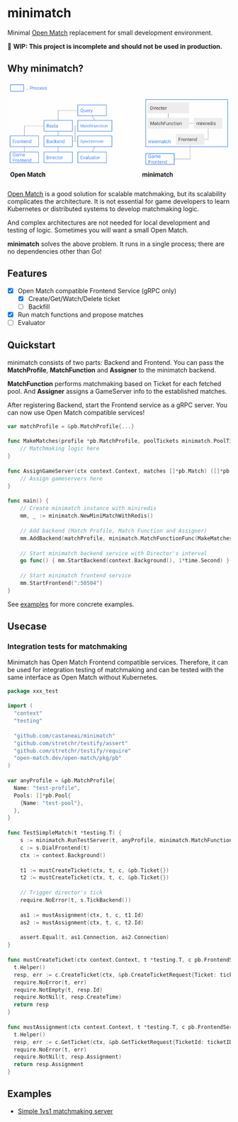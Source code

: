# minimatch
Minimal [Open Match](https://open-match.dev/) replacement for small development environment.

🚧 **WIP: This project is incomplete and should not be used in production.**

## Why minimatch?

![](./overview.png)

[Open Match](https://open-match.dev/) is a good solution for scalable matchmaking, but its scalability complicates the architecture.
It is not essential for game developers to learn Kubernetes or distributed systems to develop matchmaking logic.

And complex architectures are not needed for local development and testing of logic. Sometimes you will want a small Open Match.

**minimatch** solves the above problem.
It runs in a single process; there are no dependencies other than Go!

## Features

- [x] Open Match compatible Frontend Service (gRPC only)
  - [x] Create/Get/Watch/Delete ticket
  - [ ] Backfill
- [x] Run match functions and propose matches
- [ ] Evaluator

## Quickstart

minimatch consists of two parts: Backend and Frontend.
You can pass the **MatchProfile**,
**MatchFunction** and **Assigner** to the minimatch backend.

**MatchFunction** performs matchmaking based on Ticket for each fetched pool.
And **Assigner** assigns a GameServer info to the established matches.

After registering Backend, start the Frontend service as a gRPC server.
You can now use Open Match compatible services!

```go
var matchProfile = &pb.MatchProfile{...}

func MakeMatches(profile *pb.MatchProfile, poolTickets minimatch.PoolTickets) ([]*pb.Match, error) {
	// Matchmaking logic here
}

func AssignGameServer(ctx context.Context, matches []*pb.Match) ([]*pb.AssignmentGroup, error) {
	// Assign gameservers here
}

func main() {
    // Create minimatch instance with miniredis
    mm, _ := minimatch.NewMiniMatchWithRedis()

    // Add backend (Match Profile, Match Function and Assigner)
    mm.AddBackend(matchProfile, minimatch.MatchFunctionFunc(MakeMatches), minimatch.AssignerFunc(AssignGameServer))

    // Start minimatch backend service with Director's interval
    go func() { mm.StartBackend(context.Background(), 1*time.Second) }()

    // Start minimatch frontend service
    mm.StartFrontend(":50504")
}
```

See [examples](./examples) for more concrete examples.

## Usecase

### Integration tests for matchmaking

Minimatch has Open Match Frontend compatible services.
Therefore, it can be used for integration testing of matchmaking and 
can be tested with the same interface as Open Match without Kubernetes.

```go
package xxx_test

import (
  "context"
  "testing"

  "github.com/castaneai/minimatch"
  "github.com/stretchr/testify/assert"
  "github.com/stretchr/testify/require"
  "open-match.dev/open-match/pkg/pb"
)

var anyProfile = &pb.MatchProfile{
  Name: "test-profile",
  Pools: []*pb.Pool{
    {Name: "test-pool"},
  },
}

func TestSimpleMatch(t *testing.T) {
	s := minimatch.RunTestServer(t, anyProfile, minimatch.MatchFunctionFunc(MakeMatches), minimatch.AssignerFunc(AssignGameServer))
	c := s.DialFrontend(t)
	ctx := context.Background()

	t1 := mustCreateTicket(ctx, t, c, &pb.Ticket{})
	t2 := mustCreateTicket(ctx, t, c, &pb.Ticket{})

	// Trigger director's tick
	require.NoError(t, s.TickBackend())

	as1 := mustAssignment(ctx, t, c, t1.Id)
	as2 := mustAssignment(ctx, t, c, t2.Id)

	assert.Equal(t, as1.Connection, as2.Connection)
}

func mustCreateTicket(ctx context.Context, t *testing.T, c pb.FrontendServiceClient, ticket *pb.Ticket) *pb.Ticket {
  t.Helper()
  resp, err := c.CreateTicket(ctx, &pb.CreateTicketRequest{Ticket: ticket})
  require.NoError(t, err)
  require.NotEmpty(t, resp.Id)
  require.NotNil(t, resp.CreateTime)
  return resp
}

func mustAssignment(ctx context.Context, t *testing.T, c pb.FrontendServiceClient, ticketID string) *pb.Assignment {
  t.Helper()
  resp, err := c.GetTicket(ctx, &pb.GetTicketRequest{TicketId: ticketID})
  require.NoError(t, err)
  require.NotNil(t, resp.Assignment)
  return resp.Assignment
}

```


## Examples

- [Simple 1vs1 matchmaking server](./examples/simple1vs1/simple1vs1.go)
